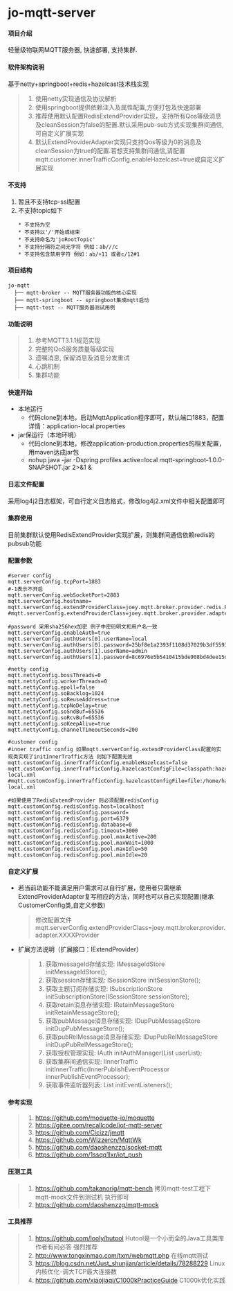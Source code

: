 # jo-mqtt-server

#### 项目介绍
轻量级物联网MQTT服务器, 快速部署, 支持集群.

#### 软件架构说明
基于netty+springboot+redis+hazelcast技术栈实现
>1. 使用netty实现通信及协议解析
>2. 使用springboot提供依赖注入及属性配置,方便打包及快速部署
>3. 推荐使用默认配置RedisExtendProvider实现，支持所有Qos等级消息及cleanSession为false的配置.默认采用pub-sub方式实现集群间通信,可自定义扩展实现
>4. 默认ExtendProviderAdapter实现只支持Qos等级为0的消息及cleanSession为true的配置.若想支持集群间通信,请配置mqtt.customer.innerTrafficConfig.enableHazelcast=true或自定义扩展实现

#### 不支持
1. 暂且不支持tcp-ssl配置
2. 不支持topic如下
    ```
    * 不支持为空
    * 不支持以'/'开始或结束
    * 不支持命名为'joRootTopic'
    * 不支持分隔符之间无字符 例如：ab///c
    * 不支持包含禁用字符 例如：ab/+11 或者c/12#1
    ```
#### 项目结构
```
jo-mqtt
  ├── mqtt-broker -- MQTT服务器功能的核心实现
  ├── mqtt-springboot -- springboot集成mqtt启动
  ├── mqtt-test -- MQTT服务器测试用例
```

#### 功能说明
>1. 参考MQTT3.1.1规范实现
>2. 完整的QoS服务质量等级实现
>3. 遗嘱消息, 保留消息及消息分发重试
>4. 心跳机制
>5. 集群功能

#### 快速开始
- 本地运行
  - 代码clone到本地，启动MqttApplication程序即可，默认端口1883，配置详情：application-local.properties
- jar保运行（本地环境）
  - 代码clone到本地，修改application-production.properties的相关配置，用maven达成jar包
  - nohup java -jar -Dspring.profiles.active=local mqtt-springboot-1.0.0-SNAPSHOT.jar 2>&1 &

#### 日志文件配置
采用log4j2日志框架，可自行定义日志格式，修改log4j2.xml文件中相关配置即可

#### 集群使用
目前集群默认使用RedisExtendProvider实现扩展，则集群间通信依赖redis的pubsub功能

#### 配置参数
```
#server config
mqtt.serverConfig.tcpPort=1883
#-1表示不开启
mqtt.serverConfig.webSocketPort=2883
mqtt.serverConfig.hostname=
mqtt.serverConfig.extendProviderClass=joey.mqtt.broker.provider.redis.RedisExtendProvider
#mqtt.serverConfig.extendProviderClass=joey.mqtt.broker.provider.adapter.ExtendProviderAdapter

#password 采用sha256hex加密 例子中密码明文和用户名一致
mqtt.serverConfig.enableAuth=true
mqtt.serverConfig.authUsers[0].userName=local
mqtt.serverConfig.authUsers[0].password=25bf8e1a2393f1108d37029b3df5593236c755742ec93465bbafa9b290bddcf6
mqtt.serverConfig.authUsers[1].userName=admin
mqtt.serverConfig.authUsers[1].password=8c6976e5b5410415bde908bd4dee15dfb167a9c873fc4bb8a81f6f2ab448a918

#netty config
mqtt.nettyConfig.bossThreads=0
mqtt.nettyConfig.workerThreads=0
mqtt.nettyConfig.epoll=false
mqtt.nettyConfig.soBacklog=1024
mqtt.nettyConfig.soReuseAddress=true
mqtt.nettyConfig.tcpNoDelay=true
mqtt.nettyConfig.soSndBuf=65536
mqtt.nettyConfig.soRcvBuf=65536
mqtt.nettyConfig.soKeepAlive=true
mqtt.nettyConfig.channelTimeoutSeconds=200

#customer config
#inner traffic config 如果mqtt.serverConfig.extendProviderClass配置的实现类实现了initInnerTraffic方法 则如下配置无效
mqtt.customConfig.innerTrafficConfig.enableHazelcast=false
mqtt.customConfig.innerTrafficConfig.hazelcastConfigFile=classpath:hazelcast/hazelcast-local.xml
#mqtt.customConfig.innerTrafficConfig.hazelcastConfigFile=file:/home/hazelcast-local.xml

#如果使用了RedisExtendProvider 则必须配置redisConfig
mqtt.customConfig.redisConfig.host=localhost
mqtt.customConfig.redisConfig.password=
mqtt.customConfig.redisConfig.port=6379
mqtt.customConfig.redisConfig.database=0
mqtt.customConfig.redisConfig.timeout=3000
mqtt.customConfig.redisConfig.pool.maxActive=200
mqtt.customConfig.redisConfig.pool.maxWait=1000
mqtt.customConfig.redisConfig.pool.maxIdle=50
mqtt.customConfig.redisConfig.pool.minIdle=20
```

#### 自定义扩展
- 若当前功能不能满足用户需求可以自行扩展，使用者只需继承ExtendProviderAdapter复写相应的方法，同时也可以自己实现配置(继承CustomerConfig类,自定义参数)
  > 修改配置文件mqtt.serverConfig.extendProviderClass=joey.mqtt.broker.provider.adapter.XXXXProvider
- 扩展方法说明（扩展接口：IExtendProvider）
  >1. 获取messageId存储实现: IMessageIdStore initMessageIdStore();
  >2. 获取session存储实现: ISessionStore initSessionStore();
  >3. 获取主题订阅存储实现: ISubscriptionStore initSubscriptionStore(ISessionStore sessionStore);
  >4. 获取retain消息存储实现: IRetainMessageStore initRetainMessageStore();
  >5. 获取pubMessage消息存储实现: IDupPubMessageStore initDupPubMessageStore();
  >6. 获取pubRelMessage消息存储实现: IDupPubRelMessageStore initDupPubRelMessageStore();
  >7. 获取授权管理实现: IAuth initAuthManager(List<AuthUser> userList);
  >8. 获取集群间通信实现: IInnerTraffic initInnerTraffic(InnerPublishEventProcessor innerPublishEventProcessor);
  >9. 获取事件监听器列表: List<IEventListener> initEventListeners();
  
#### 参考实现
>1. https://github.com/moquette-io/moquette
>2. https://gitee.com/recallcode/iot-mqtt-server
>3. https://github.com/Cicizz/jmqtt
>4. https://github.com/Wizzercn/MqttWk
>5. https://github.com/daoshenzzg/socket-mqtt
>6. https://github.com/1ssqq1lxr/iot_push

#### 压测工具
>1. https://github.com/takanorig/mqtt-bench 拷贝mqtt-test工程下mqtt-mock文件到测试机 执行即可
>2. https://github.com/daoshenzzg/mqtt-mock

#### 工具推荐
>1. https://github.com/looly/hutool Hutool是一个小而全的Java工具类库 作者有问必答 强烈推荐
>2. http://www.tongxinmao.com/txm/webmqtt.php 在线mqtt测试
>3. https://blog.csdn.net/Just_shunjian/article/details/78288229 Linux 内核优化-调大TCP最大连接数
>4. https://github.com/xiaojiaqi/C1000kPracticeGuide C1000k优化实践

